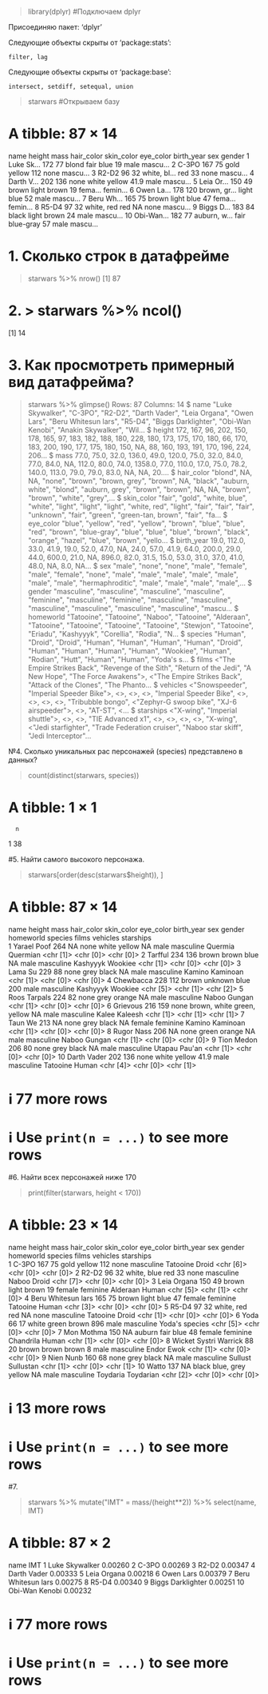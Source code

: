 > library(dplyr)  #Подключаем dplyr

Присоединяю пакет: ‘dplyr’

Следующие объекты скрыты от ‘package:stats’:

    filter, lag

Следующие объекты скрыты от ‘package:base’:

    intersect, setdiff, setequal, union

> starwars  #Открываем базу
# A tibble: 87 × 14
   name     height  mass hair_color skin_color eye_color birth_year sex   gender
   <chr>     <int> <dbl> <chr>      <chr>      <chr>          <dbl> <chr> <chr> 
 1 Luke Sk…    172    77 blond      fair       blue            19   male  mascu…
 2 C-3PO       167    75 <NA>       gold       yellow         112   none  mascu…
 3 R2-D2        96    32 <NA>       white, bl… red             33   none  mascu…
 4 Darth V…    202   136 none       white      yellow          41.9 male  mascu…
 5 Leia Or…    150    49 brown      light      brown           19   fema… femin…
 6 Owen La…    178   120 brown, gr… light      blue            52   male  mascu…
 7 Beru Wh…    165    75 brown      light      blue            47   fema… femin…
 8 R5-D4        97    32 <NA>       white, red red             NA   none  mascu…
 9 Biggs D…    183    84 black      light      brown           24   male  mascu…
10 Obi-Wan…    182    77 auburn, w… fair       blue-gray       57   male  mascu…


# 1. Сколько строк в датафрейме
> starwars %>% nrow()
[1] 87

# 2. > starwars %>% ncol()
[1] 14

# 3. Как просмотреть примерный вид датафрейма?
> starwars %>% glimpse()
Rows: 87
Columns: 14
$ name       <chr> "Luke Skywalker", "C-3PO", "R2-D2", "Darth Vader", "Leia Organa", "Owen Lars", "Beru Whitesun lars", "R5-D4", "Biggs Darklighter", "Obi-Wan Kenobi", "Anakin Skywalker", "Wil…
$ height     <int> 172, 167, 96, 202, 150, 178, 165, 97, 183, 182, 188, 180, 228, 180, 173, 175, 170, 180, 66, 170, 183, 200, 190, 177, 175, 180, 150, NA, 88, 160, 193, 191, 170, 196, 224, 206…
$ mass       <dbl> 77.0, 75.0, 32.0, 136.0, 49.0, 120.0, 75.0, 32.0, 84.0, 77.0, 84.0, NA, 112.0, 80.0, 74.0, 1358.0, 77.0, 110.0, 17.0, 75.0, 78.2, 140.0, 113.0, 79.0, 79.0, 83.0, NA, NA, 20.…
$ hair_color <chr> "blond", NA, NA, "none", "brown", "brown, grey", "brown", NA, "black", "auburn, white", "blond", "auburn, grey", "brown", "brown", NA, NA, "brown", "brown", "white", "grey",…
$ skin_color <chr> "fair", "gold", "white, blue", "white", "light", "light", "light", "white, red", "light", "fair", "fair", "fair", "unknown", "fair", "green", "green-tan, brown", "fair", "fa…
$ eye_color  <chr> "blue", "yellow", "red", "yellow", "brown", "blue", "blue", "red", "brown", "blue-gray", "blue", "blue", "blue", "brown", "black", "orange", "hazel", "blue", "brown", "yello…
$ birth_year <dbl> 19.0, 112.0, 33.0, 41.9, 19.0, 52.0, 47.0, NA, 24.0, 57.0, 41.9, 64.0, 200.0, 29.0, 44.0, 600.0, 21.0, NA, 896.0, 82.0, 31.5, 15.0, 53.0, 31.0, 37.0, 41.0, 48.0, NA, 8.0, NA…
$ sex        <chr> "male", "none", "none", "male", "female", "male", "female", "none", "male", "male", "male", "male", "male", "male", "male", "hermaphroditic", "male", "male", "male", "male",…
$ gender     <chr> "masculine", "masculine", "masculine", "masculine", "feminine", "masculine", "feminine", "masculine", "masculine", "masculine", "masculine", "masculine", "masculine", "mascu…
$ homeworld  <chr> "Tatooine", "Tatooine", "Naboo", "Tatooine", "Alderaan", "Tatooine", "Tatooine", "Tatooine", "Tatooine", "Stewjon", "Tatooine", "Eriadu", "Kashyyyk", "Corellia", "Rodia", "N…
$ species    <chr> "Human", "Droid", "Droid", "Human", "Human", "Human", "Human", "Droid", "Human", "Human", "Human", "Human", "Wookiee", "Human", "Rodian", "Hutt", "Human", "Human", "Yoda's s…
$ films      <list> <"The Empire Strikes Back", "Revenge of the Sith", "Return of the Jedi", "A New Hope", "The Force Awakens">, <"The Empire Strikes Back", "Attack of the Clones", "The Phanto…
$ vehicles   <list> <"Snowspeeder", "Imperial Speeder Bike">, <>, <>, <>, "Imperial Speeder Bike", <>, <>, <>, <>, "Tribubble bongo", <"Zephyr-G swoop bike", "XJ-6 airspeeder">, <>, "AT-ST", <…
$ starships  <list> <"X-wing", "Imperial shuttle">, <>, <>, "TIE Advanced x1", <>, <>, <>, <>, "X-wing", <"Jedi starfighter", "Trade Federation cruiser", "Naboo star skiff", "Jedi Interceptor"…

№4. Сколько уникальных рас персонажей (species) представлено в данных?
> count(distinct(starwars, species))
# A tibble: 1 × 1
      n
  <int>
1    38

#5. Найти самого высокого персонажа.
> starwars[order(desc(starwars$height)), ]
# A tibble: 87 × 14
   name         height  mass hair_color skin_color   eye_color     birth_year sex    gender    homeworld species  films     vehicles  starships
   <chr>         <int> <dbl> <chr>      <chr>        <chr>              <dbl> <chr>  <chr>     <chr>     <chr>    <list>    <list>    <list>   
 1 Yarael Poof     264    NA none       white        yellow              NA   male   masculine Quermia   Quermian <chr [1]> <chr [0]> <chr [0]>
 2 Tarfful         234   136 brown      brown        blue                NA   male   masculine Kashyyyk  Wookiee  <chr [1]> <chr [0]> <chr [0]>
 3 Lama Su         229    88 none       grey         black               NA   male   masculine Kamino    Kaminoan <chr [1]> <chr [0]> <chr [0]>
 4 Chewbacca       228   112 brown      unknown      blue               200   male   masculine Kashyyyk  Wookiee  <chr [5]> <chr [1]> <chr [2]>
 5 Roos Tarpals    224    82 none       grey         orange              NA   male   masculine Naboo     Gungan   <chr [1]> <chr [0]> <chr [0]>
 6 Grievous        216   159 none       brown, white green, yellow       NA   male   masculine Kalee     Kaleesh  <chr [1]> <chr [1]> <chr [1]>
 7 Taun We         213    NA none       grey         black               NA   female feminine  Kamino    Kaminoan <chr [1]> <chr [0]> <chr [0]>
 8 Rugor Nass      206    NA none       green        orange              NA   male   masculine Naboo     Gungan   <chr [1]> <chr [0]> <chr [0]>
 9 Tion Medon      206    80 none       grey         black               NA   male   masculine Utapau    Pau'an   <chr [1]> <chr [0]> <chr [0]>
10 Darth Vader     202   136 none       white        yellow              41.9 male   masculine Tatooine  Human    <chr [4]> <chr [0]> <chr [1]>
# ℹ 77 more rows
# ℹ Use `print(n = ...)` to see more rows

#6. Найти всех персонажей ниже 170
> print(filter(starwars, height < 170))
# A tibble: 23 × 14
   name                  height  mass hair_color skin_color  eye_color birth_year sex    gender    homeworld species        films     vehicles  starships
   <chr>                  <int> <dbl> <chr>      <chr>       <chr>          <dbl> <chr>  <chr>     <chr>     <chr>          <list>    <list>    <list>   
 1 C-3PO                    167    75 <NA>       gold        yellow           112 none   masculine Tatooine  Droid          <chr [6]> <chr [0]> <chr [0]>
 2 R2-D2                     96    32 <NA>       white, blue red               33 none   masculine Naboo     Droid          <chr [7]> <chr [0]> <chr [0]>
 3 Leia Organa              150    49 brown      light       brown             19 female feminine  Alderaan  Human          <chr [5]> <chr [1]> <chr [0]>
 4 Beru Whitesun lars       165    75 brown      light       blue              47 female feminine  Tatooine  Human          <chr [3]> <chr [0]> <chr [0]>
 5 R5-D4                     97    32 <NA>       white, red  red               NA none   masculine Tatooine  Droid          <chr [1]> <chr [0]> <chr [0]>
 6 Yoda                      66    17 white      green       brown            896 male   masculine <NA>      Yoda's species <chr [5]> <chr [0]> <chr [0]>
 7 Mon Mothma               150    NA auburn     fair        blue              48 female feminine  Chandrila Human          <chr [1]> <chr [0]> <chr [0]>
 8 Wicket Systri Warrick     88    20 brown      brown       brown              8 male   masculine Endor     Ewok           <chr [1]> <chr [0]> <chr [0]>
 9 Nien Nunb                160    68 none       grey        black             NA male   masculine Sullust   Sullustan      <chr [1]> <chr [0]> <chr [1]>
10 Watto                    137    NA black      blue, grey  yellow            NA male   masculine Toydaria  Toydarian      <chr [2]> <chr [0]> <chr [0]>
# ℹ 13 more rows
# ℹ Use `print(n = ...)` to see more rows

#7.
> starwars %>% mutate("IMT" = mass/(height**2)) %>% select(name, IMT)
# A tibble: 87 × 2
   name                   IMT
   <chr>                <dbl>
 1 Luke Skywalker     0.00260
 2 C-3PO              0.00269
 3 R2-D2              0.00347
 4 Darth Vader        0.00333
 5 Leia Organa        0.00218
 6 Owen Lars          0.00379
 7 Beru Whitesun lars 0.00275
 8 R5-D4              0.00340
 9 Biggs Darklighter  0.00251
10 Obi-Wan Kenobi     0.00232
# ℹ 77 more rows
# ℹ Use `print(n = ...)` to see more rows
> 
